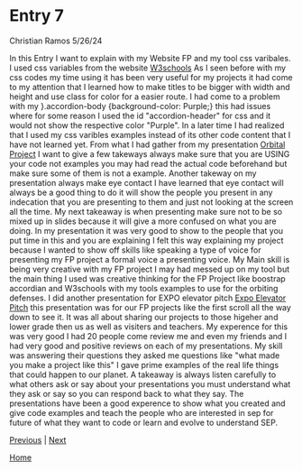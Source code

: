 # Entry 7
Christian Ramos 5/26/24

In this Entry I want to explain with my Website FP and my tool css varibales. I used css variables from the website [W3schools](https://www.w3schools.com/css/css3_variables.asp)
As I seen before with my css codes my time using it has been very useful for my projects
it had come to my attention that I learned how to make titles to be bigger with width and height and use class for color for a easier route.
I had come to a problem with my }.accordion-body {background-color: Purple;} this had issues where for some reason I used the id "accordion-header" for css 
and it would not show the respective color "Purple". In a later time I had realized that I used my css varibles examples instead of its other code content that I have not learned yet.
From what I had gather from my presentation [Orbital Project](https://docs.google.com/presentation/d/1MgE5ckvnCsYslvEMAnhBOeX_9cTfN4FIWmho8_3ozSo/edit#slide=id.g2ddf232b3b4_0_0) 
I want to give a few takeways always make sure that you are USING your code not examples you may had read the actual code beforehand but make sure some of them is not a example. 
Another takeway on my presentation always make eye contact I have learned that eye contact will always be a good thing to do 
it will show the people you present in any indecation that you are presenting to them and just not looking at the screen all the time.
My next takeaway is when presenting make sure not to be so mixed up in slides because it will give a more confused on what you are doing. 
In my presentation it was very good to show to the people that you put time in this and you are explaining I felt this way explaining my project because I wanted to show off skills like
speaking a type of voice for presenting my FP project a formal voice a presenting voice. My Main skill is being very creative with my FP project I may had messed up on my tool
but the main thing I used was creative thinking for the FP Project like boostrap accordian and W3schools with my tools examples to use for the orbiting defenses.
I did another presentation for EXPO elevator pitch [Expo Elevator Pitch](https://docs.google.com/document/d/1noPdI-D3wfKnJr9Kn_khtRJILvSFmbQqFh1uZ8sdusQ/edit) 
this presentation was for our FP projects like the first scroll all the way down to see it.
It was all about sharing our projects to those higeher and lower grade then us as well as visiters and teachers.
My experence for this was very good I had 20 people come review me and even my friends and I had very good and positive reviews on each of my presentations.
My skill was answering their questions they asked me questions like "what made you make a project like this" I gave prime examples of the real life things that could happen to our 
planet.
A takeaway is always listen carefully to what others ask or say about your presentations you must understand what they ask or say so you can respond back to what they say.
The presentations have been a good experence to show what you created and give code examples and teach the people who are interested in sep for future of what they want to code or learn and evolve to understand SEP.


[Previous](entry06.md) | [Next](entry08.md)

[Home](../README.md)
